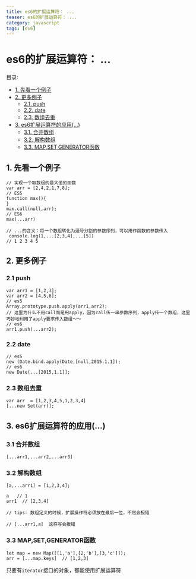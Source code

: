 ```yaml
---
title: es6的扩展运算符： ...
teaser: es6的扩展运算符： ...
category: javascript
tags: [es6]
---
```


 #  es6的扩展运算符： ...

 目录:

<!-- TOC -->

- [1. 先看一个例子](#1-先看一个例子)
- [2. 更多例子](#2-更多例子)
    - [2.1. push](#21-push)
    - [2.2. date](#22-date)
    - [2.3. 数组去重](#23-数组去重)
- [3. es6扩展运算符的应用(...)](#3-es6扩展运算符的应用(...))
    - [3.1. 合并数组](#31-合并数组)
    - [3.2. 解构数组](#32-解构数组)
    - [3.3. MAP,SET,GENERATOR函数](#33-MAP,SET,GENERATOR函数)

<!-- /TOC -->
 
 ## 1. 先看一个例子
```
// 实现一个取数组的最大值的函数
var arr = [2,4,2,1,7,8];
// ES5
function max(){
}
max.call(null,arr);
// ES6
max(...arr)

// ...的含义：将一个数组转化为逗号分割的参数序列，可以用作函数的参数传入
 console.log(1,...[2,3,4],...[5])
// 1 2 3 4 5 

```
 ## 2. 更多例子

 ### 2.1  push
```
var arr1 = [1,2,3];
var arr2 = [4,5,6];
// es5
Array.prototype.push.apply(arr1,arr2);
// 这里为什么不用call而是用apply，因为call传一串参数序列，apply传一个数组，这里巧妙地利用了apply要求传入数组～～
// es6
arr1.push(...arr2);
```
### 2.2 date
```
// es5
new (Date.bind.apply(Date,[null,2015.1.1]);
// es6
new Date(...[2015,1,1]];

```
### 2.3 数组去重

```
var arr  = [1,2,3,4,5,1,2,3,4]
[...new Set(arr)];

```

 ## 3. es6扩展运算符的应用(...)

### 3.1 合并数组
```
[...arr1,...arr2,...arr3]
```
### 3.2 解构数组
```
[a,...arr1] = [1,2,3,4];

a   // 1
arr1  // [2,3,4]

// tips: 数组定义的时候，扩展操作符必须放在最后一位，不然会报错

// [...arr1,a]  这样写会报错
```
### 3.3 MAP,SET,GENERATOR函数
```
let map = new Map([[1,'a'],[2,'b'],[3,'c']]);
arr = [...map.keys]  // [1,2,3]
```

只要有`iterator`接口的对象，都能使用扩展运算符


